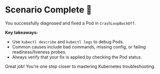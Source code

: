 # Scenario Complete 🎉

You successfully diagnosed and fixed a Pod in `CrashLoopBackOff`.

**Key takeaways:**
- Use `kubectl describe` and `kubectl logs` to debug Pods.
- Common causes include bad commands, missing config, or failing readiness/liveness probes.
- Always verify that your fix is applied by checking the Pod status.

Great job! You’re one step closer to mastering Kubernetes troubleshooting.

